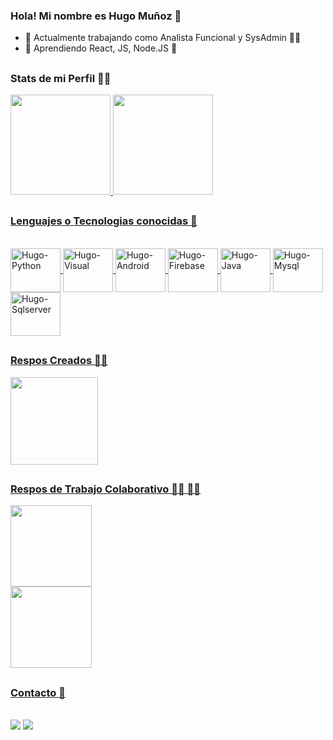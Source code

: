 ### Hola! Mi nombre es Hugo Muñoz 👋

- 🔭 Actualmente trabajando como Analista Funcional y SysAdmin 🧙‍♂️
- 🌱 Aprendiendo React, JS, Node.JS 🦾

##

### Stats de mi Perfil 🧑‍💻

<div>
  <a href="https://https://github.com/bionet930/bionet930">
  <img height="160em" src="https://github-readme-stats.vercel.app/api?username=bionet930&show_icons=true&theme=dark&include_all_commits=true&count_private=true"/>
  <img height="160em" src="https://github-readme-stats.vercel.app/api/top-langs/?username=bionet930&layout=compact&langs_count=12&theme=dark&count_private=true"/>
  
</div>

  ##
  
  ### Lenguajes o Tecnologias conocidas 🤖
  
  <div style="display: inline_block"><br>
    <img align="center" alt="Hugo-Python" height="70" width="80" src="https://cdn.jsdelivr.net/gh/devicons/devicon/icons/python/python-original-wordmark.svg">
    <img align="center" alt="Hugo-Visual" height="70" width="80" src="https://cdn.jsdelivr.net/gh/devicons/devicon/icons/dot-net/dot-net-plain-wordmark.svg">
    <img align="center" alt="Hugo-Android" height="70" width="80" src="https://cdn.jsdelivr.net/gh/devicons/devicon/icons/android/android-original-wordmark.svg">
    <img align="center" alt="Hugo-Firebase" height="70" width="80" src="https://cdn.jsdelivr.net/gh/devicons/devicon/icons/firebase/firebase-plain-wordmark.svg">
    <img align="center" alt="Hugo-Java" height="70" width="80" src="https://cdn.jsdelivr.net/gh/devicons/devicon/icons/java/java-original-wordmark.svg">
    <img align="center" alt="Hugo-Mysql" height="70" width="80"  src="https://cdn.jsdelivr.net/gh/devicons/devicon/icons/mysql/mysql-original-wordmark.svg">
    <img align="center" alt="Hugo-Sqlserver" height="70" width="80"  src="https://img.icons8.com/color/50/000000/microsoft-sql-server.png">
  
  </div>
  
  ##
  
  ### Respos Creados 👷‍♂️
  
  <div>
    <a href="https://github.com/bionet930/Sin_CopyRight-El_Dorado">
    <img height="140em" src="https://github-readme-stats.vercel.app/api/pin/?username=bionet930&repo=Sin_CopyRight-El_Dorado&theme=dark&langs_count=12"/>
  </div>
  
  
  ##
  
  ### Respos de Trabajo Colaborativo 👨‍💻 👩‍💻
  
  <div>
    <a href="https://github.com/bionet930/TurIT-1_ra_Etapa">
       <img height="130em" src="https://github-readme-stats.vercel.app/api/pin/?username=bionet930&repo=TurIT-1_ra_Etapa&theme=dark&langs_count=16&count_private=true"/>
  </div>
      
  <div>
    <a href="https://github.com/WEST-IT/Proy-2-do-Bit">
      <img height="130em" src="https://github-readme-stats.vercel.app/api/pin/?username=bionet930&repo=TurIT-Proyecto_Bit_2_do&theme=dark&langs_count=16&count_private=true"/>
  </div>
  
  ##
  
  ### Contacto 📧
  
  <div style="display: inline_block"><br>
    <a href = "mailto:bionet930@gmail.com"><img src="https://img.shields.io/badge/-Gmail-%23333?style=for-the-badge&logo=gmail&logoColor=red" target="_blank"></a>
    <a href="https://www.linkedin.com/in/hugomunoz7341" target="_blank"><img src="https://img.shields.io/badge/-LinkedIn-%230077B5?style=for-the-badge&logo=linkedin&logoColor=white" target="_blank"></a>
    
  </div>
  
  ##
  
  

